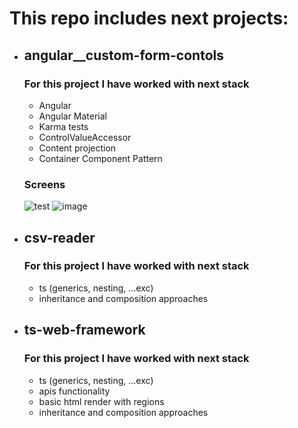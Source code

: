 # This repo includes next projects:

 - ## angular__custom-form-contols
    ### For this project I have worked with next stack
      - Angular
      - Angular Material
      - Karma tests
      - ControlValueAccessor
      - Content projection
      - Container Component Pattern
      ### Screens
      ![test](https://user-images.githubusercontent.com/16898811/183872920-04d353a1-b2cf-48f8-a99f-f9d3b7379c28.png) ![image](https://user-images.githubusercontent.com/16898811/183873105-3719bbfa-458e-435b-88c5-b90f11afc1d7.png)

  - ## csv-reader
    ### For this project I have worked with next stack
    - ts (generics, nesting, ...exc)
    - inheritance and composition approaches
     
  - ## ts-web-framework
    ### For this project I have worked with next stack
    - ts (generics, nesting, ...exc)
    - apis functionality
    - basic html render with regions
    - inheritance and composition approaches
     
